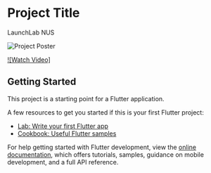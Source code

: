 # Project Title

LaunchLab NUS

![Project Poster](https://i.imgur.com/8z5nbSB.jpg)

[![Watch Video]](https://drive.google.com/file/d/1h3fFIEVxrHjdUUjW0dtdNTJfQEeFRple/view?usp=drive_link)

## Getting Started

This project is a starting point for a Flutter application.

A few resources to get you started if this is your first Flutter project:

- [Lab: Write your first Flutter app](https://docs.flutter.dev/get-started/codelab)
- [Cookbook: Useful Flutter samples](https://docs.flutter.dev/cookbook)

For help getting started with Flutter development, view the
[online documentation](https://docs.flutter.dev/), which offers tutorials,
samples, guidance on mobile development, and a full API reference.
